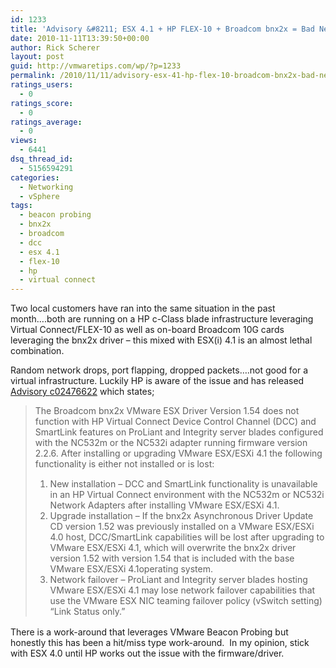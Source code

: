 ```yaml
---
id: 1233
title: 'Advisory &#8211; ESX 4.1 + HP FLEX-10 + Broadcom bnx2x = Bad News'
date: 2010-11-11T13:39:50+00:00
author: Rick Scherer
layout: post
guid: http://vmwaretips.com/wp/?p=1233
permalink: /2010/11/11/advisory-esx-41-hp-flex-10-broadcom-bnx2x-bad-news/
ratings_users:
  - 0
ratings_score:
  - 0
ratings_average:
  - 0
views:
  - 6441
dsq_thread_id:
  - 5156594291
categories:
  - Networking
  - vSphere
tags:
  - beacon probing
  - bnx2x
  - broadcom
  - dcc
  - esx 4.1
  - flex-10
  - hp
  - virtual connect
---
```

Two local customers have ran into the same situation in the past month&#8230;.both are running on a HP c-Class blade infrastructure leveraging Virtual Connect/FLEX-10 as well as on-board Broadcom 10G cards leveraging the bnx2x driver &#8211; this mixed with ESX(i) 4.1 is an almost lethal combination.

Random network drops, port flapping, dropped packets&#8230;.not good for a virtual infrastructure. Luckily HP is aware of the issue and has released <a href="http://h20000.www2.hp.com/bizsupport/TechSupport/Document.jsp?objectID=c02476622" target="_blank">Advisory <span class="goog_qs-tidbit goog_qs-tidbit-0">c02476622</span></a> which states;

> <p style="margin-top: 0px; margin-bottom: 2ex;">
>   The Broadcom bnx2x VMware ESX Driver Version 1.54 does not function with HP Virtual Connect Device Control Channel (DCC) and SmartLink features on ProLiant and Integrity server blades configured with the NC532m or the NC532i adapter running firmware version 2.2.6. After installing or upgrading VMware ESX/ESXi 4.1 the following functionality is either not installed or is lost:
> </p>
> 
> <div class="para" style="margin-top: 0px; margin-bottom: 2ex;">
>   <ol style="list-style-type: decimal;">
>     <li>
>       New installation &#8211; DCC and SmartLink functionality is unavailable in an HP Virtual Connect environment with the NC532m or NC532i Network Adapters after installing VMware ESX/ESXi 4.1.
>     </li>
>     <li>
>       Upgrade installation &#8211; If the bnx2x Asynchronous Driver Update CD version 1.52 was previously installed on a VMware ESX/ESXi 4.0 host, DCC/SmartLink capabilities will be lost after upgrading to VMware ESX/ESXi 4.1, which will overwrite the bnx2x driver version 1.52 with version 1.54 that is included with the base VMware ESX/ESXi 4.1operating system.
>     </li>
>     <li>
>       Network failover &#8211; ProLiant and Integrity server blades hosting VMware ESX/ESXi 4.1 may lose network failover capabilities that use the VMware ESX NIC teaming failover policy (vSwitch setting) &#8220;Link Status only.&#8221;
>     </li>
>   </ol>
> </div>

There is a work-around that leverages VMware Beacon Probing but honestly this has been a hit/miss type work-around.  In my opinion, stick with ESX 4.0 until HP works out the issue with the firmware/driver.